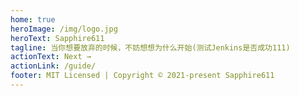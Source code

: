 ```yaml
---
home: true
heroImage: /img/logo.jpg
heroText: Sapphire611
tagline: 当你想要放弃的时候，不妨想想为什么开始(测试Jenkins是否成功111)
actionText: Next →
actionLink: /guide/
footer: MIT Licensed | Copyright © 2021-present Sapphire611
---
```

